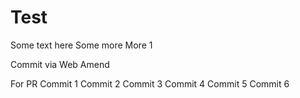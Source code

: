 # Test

Some text here
Some more
More
1

Commit via Web
Amend

For PR
Commit 1
Commit 2
Commit 3
Commit 4
Commit 5
Commit 6
